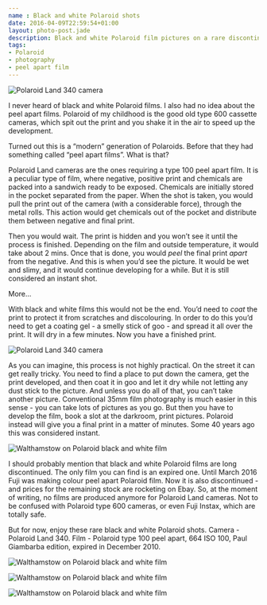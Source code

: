 ```yaml
---
name : Black and white Polaroid shots
date: 2016-04-09T22:59:54+01:00
layout: photo-post.jade
description: Black and white Polaroid film pictures on a rare discontinued type 100 peel apart film. Impressions on taking pictures with the vintage Polaroid Land 340 camera.
tags:
- Polaroid
- photography
- peel apart film
---
```


<p class="featured-photo"><img src="/photos/2016-04-09-polaroid-bw/polaroid-land-340.jpg" class="featured" alt="Polaroid Land 340 camera"></p>

I never heard of black and white Polaroid films. I also had no idea about the peel apart films. Polaroid of my childhood is the good old type 600 cassette cameras, which spit out the print and you shake it in the air to speed up the development.

Turned out this is a “modern” generation of Polaroids. Before that they had something called “peel apart films”. What is that?

Polaroid Land cameras are the ones requiring a type 100 peel apart film. It is a peculiar type of film, where negative, positive print and chemicals are packed into a sandwich ready to be exposed. Chemicals are initially stored in the pocket separated from the paper. When the shot is taken, you would pull the print out of the camera (with a considerable force), through the metal rolls. This action would get chemicals out of the pocket and distribute them between negative and final print.

Then you would wait. The print is hidden and you won’t see it until the process is finished. Depending on the film and outside temperature, it would take about 2 mins. Once that is done, you would _peel_ the final print _apart_ from the negative. And this is when you’d see the picture. It would be wet and slimy, and it would continue developing for a while. But it is still considered an instant shot.

More...

With black and white films this would not be the end. You’d need to _coat_ the print to protect it from scratches and discolouring. In order to do this you’d need to get a coating gel - a smelly stick of goo - and spread it all over the print. It will dry in a few minutes. Now you have a finished print.

<p class="featured-photo"><img src="/photos/2016-04-09-polaroid-bw/polaroid-coating.jpg" class="featured" alt="Polaroid Land 340 camera"></p>

As you can imagine, this process is not highly practical. On the street it can get really tricky. You need to find a place to put down the camera, get the print developed, and then coat it in goo and let it dry while not letting any dust stick to the picture. And unless you do all of that, you can’t take another picture. Conventional 35mm film photography is much easier in this sense - you can take lots of pictures as you go. But then you have to develop the film, book a slot at the darkroom, print pictures. Polaroid instead will give you a final print in a matter of minutes. Some 40 years ago this was considered instant.

<p class="featured-photo"><img src="/photos/2016-04-09-polaroid-bw/IMG_20160409_0006.jpg" class="featured" alt="Walthamstow on Polaroid black and white film"></p>

I should probably mention that black and white Polaroid films are long discontinued. The only film you can find is an expired one. Until March 2016 Fuji was making colour peel apart Polaroid film. Now it is also discontinued - and prices for the remaining stock are rocketing on Ebay. So, at the moment of writing, no films are produced anymore for Polaroid Land cameras. Not to be confused with Polaroid type 600 cameras, or even Fuji Instax, which are totally safe.

But for now, enjoy these rare black and white Polaroid shots. Camera - Polaroid Land 340. Film - Polaroid type 100 peel apart, 664 ISO 100, Paul Giambarba edition, expired in December 2010.

<p class="featured-photo"><img src="/photos/2016-04-09-polaroid-bw/IMG_20160409_0004.jpg" class="featured" alt="Walthamstow on Polaroid black and white film"></p>

<p class="featured-photo"><img src="/photos/2016-04-09-polaroid-bw/IMG_20160409_0005.jpg" class="featured" alt="Walthamstow on Polaroid black and white film"></p>

<p class="featured-photo"><img src="/photos/2016-04-09-polaroid-bw/IMG_20160409_0007.jpg" class="featured" alt="Walthamstow on Polaroid black and white film"></p>

